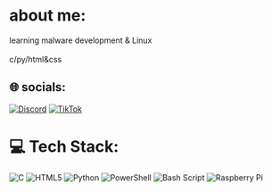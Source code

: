#  about me:
learning malware development & Linux<br><br>c/py/html&css


## 🌐 socials:
[![Discord](https://img.shields.io/badge/Discord-%237289DA.svg?logo=discord&logoColor=white)](https://discord.gg/828183247853846549) [![TikTok](https://img.shields.io/badge/TikTok-%23000000.svg?logo=TikTok&logoColor=white)](https://tiktok.com/@malwareo) 

# 💻 Tech Stack:
![C](https://img.shields.io/badge/c-%2300599C.svg?style=for-the-badge&logo=c&logoColor=white) ![HTML5](https://img.shields.io/badge/html5-%23E34F26.svg?style=for-the-badge&logo=html5&logoColor=white) ![Python](https://img.shields.io/badge/python-3670A0?style=for-the-badge&logo=python&logoColor=ffdd54) ![PowerShell](https://img.shields.io/badge/PowerShell-%235391FE.svg?style=for-the-badge&logo=powershell&logoColor=white) ![Bash Script](https://img.shields.io/badge/bash_script-%23121011.svg?style=for-the-badge&logo=gnu-bash&logoColor=white) ![Raspberry Pi](https://img.shields.io/badge/-Raspberry_Pi-C51A4A?style=for-the-badge&logo=Raspberry-Pi)
